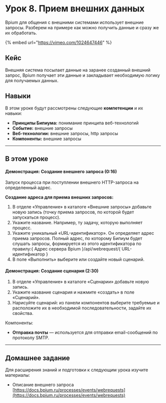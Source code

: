 # Урок 8. Прием внешних данных

Bpium для общения с внешними системами использует внешние запросы. Разберем на примере как можно получить данные и сразу же их обработать.

{% embed url="https://vimeo.com/1024647446" %}

## Кейс

Внешняя система посылает данные на заранее созданный внешний запрос, Bpium получает эти данные и закладывает необходимую логику для получаемых данных.

## Навыки

В этом уроке будут рассмотрены следующие **компетенции** и их навыки:

* **Принципы Бипиума:** понимание принципа веб-технологий
* **Событие:** внешние запросы
* **Веб-технологии:** внешние запросы, http запросы
* **Компоненты:** внешние запросы

***

## В этом уроке

#### **Демонстрация: Создание внешнего запроса (0:16)**

Запуск процесса при поступлении внешнего HTTP-запроса на определенный адрес.

**Создание адреса для приема внешних запросов:**

1. В отделе «Управление» в каталоге «Внешние запросы» добавьте новую запись (точку приема запросов, по которой будет запускаться процесс).
2. Укажите название. Например, ту задачу, которую выполняет процесс.
3. Укажите уникальный «URL-идентификатор». Он определяет адрес приема запросов. Полный адрес, по которому Бипиум будет слушать запросы, формируется из этого идентификатора по правилу:{ Адрес сервера Bpium }/api/webrequest/{ URL-идентификатор }
4. В поле «Выполнить» выберите или создайте новый сценарий.

#### **Демонстрация: Создание сценария (2:30)**

1. В отделе «Управление» в каталоге «Сценарии» добавьте новую запись.
2. Укажите название сценария и нажмите «создать» в поле «Сценарий».
3. Нарисуйте сценарий: из панели компонентов выберите требуемые и расположите их в необходимой последовательности, задайте их свойства.

Компоненты:

* **Отправка почты** — используется для отправки email-сообщений по протоколу SMTP.

***

## Домашнее задание

Для расширения знаний и подготовки к следующим урока изучите материалы:

* Описание внешнего запроса\
  ‍[https://docs.bpium.ru/processes/events/webrequests](https://docs.bpium.ru/processes/events/webrequests)
